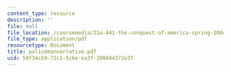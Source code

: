 ```yaml
---
content_type: resource
description: ''
file: null
file_location: /coursemedia/21a-441-the-conquest-of-america-spring-2004/59f34cb972c15c6eea3f200d44372e37_policemannarrative.pdf
file_type: application/pdf
resourcetype: Document
title: policemannarrative.pdf
uid: 59f34cb9-72c1-5c6e-ea3f-200d44372e37
---
```

